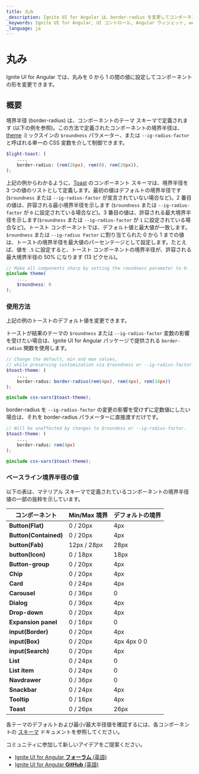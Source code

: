 ```yaml
---
title: 丸み
_description: Ignite UI for Angular は、border-radius を変更してコンポーネントの形を変更できます。
_keywords: Ignite UI for Angular, UI コントロール, Angular ウィジェット, web ウィジェット, UI ウィジェット, Angular, ネイティブ Angular コンポーネント スイート, ネイティブ Angular コントロール, ネイティブ Angular コンポーネント ライブラリ 
_language: ja
---
```


# 丸み
<p class="highlight">Ignite UI for Angular では、丸みを 0 から 1 の間の値に設定してコンポーネントの形を変更できます。</p>
<div class="divider"></div>

## 概要
境界半径 (border-radius) は、コンポーネントのテーマ スキーマで定義されます (以下の例を参照)。この方法で定義されたコンポーネントの境界半径は、[theme]({environment:sassApiUrl}/index.html#mixin-theme) ミックスインの `$roundness` パラメーター、または `--ig-radius-factor` と呼ばれる単一の CSS 変数を介して制御できます。

```scss
$light-toast: (
    ...,
    border-radius: (rem(26px), rem(0), rem(26px)),
);
```

上記の例からわかるように、[Toast]({environment:sassApiUrl}/index.html#variable-light-toast) のコンポーネント スキーマは、境界半径を 3 つの値のリストとして定義します。最初の値はデフォルトの境界半径です (`$roundness` または `--ig-radius-factor` が宣言されていない場合など)。2 番目の値は、許容される最小境界半径を示します (`$roundness` または `--ig-radius-factor` が `0` に設定されている場合など)。3 番目の値は、許容される最大境界半径を示します(`$roundness` または `--ig-radius-factor` が `1` に設定されている場合など)。トースト コンポーネントでは、デフォルト値と最大値が一致します。`$roundness` または `--ig-radius Factor` に割り当てられた 0 から 1 までの値は、トーストの境界半径を最大値のパーセンテージとして設定します。たとえば、値を `.5` に設定すると、トースト コンポーネントの境界半径が、許容される最大境界半径の 50% になります (13 ピクセル)。

```scss
// Make all components sharp by setting the roundness parameter to 0.
@include theme(
    ...,
    $roundness: 0
);
```

### 使用方法
上記の例のトーストのデフォルト値を変更できます。

トーストが結果のテーマの `$roundness` または `--ig-radius-factor` 変数の影響を受けたい場合は、Ignite UI for Angular パッケージで提供される `border-radius` 関数を使用します。

```scss
// Change the default, min and max values,
// while preserving customization via $roundness or --ig-radius-factor.
$toast-theme: (
    ...,
    border-radus: border-radius(rem(4px), rem(4px), rem(16px))
);

@include css-vars($toast-theme);
```

border-radius を `--ig-radius-factor` の変更の影響を受けずに定数値にしたい場合は、それを border-radius パラメーターに直接渡すだけです。

```scss
// Will be unaffected by changes to $roundess or --ig-radius-factor.
$toast-theme: (
    ...,
    border-radus: rem(4px)
);

@include css-vars($toast-theme);
```

<div class="divider--half"></div>

### ベースライン境界半径の値
以下の表は、マテリアル スキーマで定義されているコンポーネントの境界半径値の一部の抜粋を示しています。

| **コンポーネント**          | **Min/Max 境界** | **デフォルトの境界** |
|------------------------|--------------------|--------------------|
| **Button(Flat)**       |  0 / 20px          | 4px                |
| **Button(Contained)**  |  0 / 20px          | 4px                |
| **button(Fab)**        |  12px / 28px       | 28px               |
| **button(Icon)**       |  0 / 18px          | 18px               |
| **Button-group**       |  0 / 20px          | 4px                |
| **Chip**               |  0 / 20px          | 4px                |
| **Card**               |  0 / 24px          | 4px                |
| **Carousel**           |  0 / 36px          | 0                  |
| **Dialog**             |  0 / 36px          | 4px                |
| **Drop-down**          |  0 / 20px          | 4px                |
| **Expansion panel**    |  0 / 16px          | 0                  |
| **input(Border)**      |  0 / 20px          | 4px                |
| **input(Box)**         |  0 / 20px          | 4px 4px 0 0        |
| **input(Search)**      |  0 / 20px          | 4px                |
| **List**               |  0 / 24px          | 0                  |
| **List item**          |  0 / 24px          | 0                  |
| **Navdrawer**          |  0 / 36px          | 0                  |
| **Snackbar**           |  0 / 24px          | 4px                |
| **Tooltip**            |  0 / 16px          | 4px                |
| **Toast**              |  0 / 26px          | 26px               |

各テーマのデフォルトおよび最小/最大半径値を確認するには、各コンポーネントの [スキーマ]({environment:sassApiUrl}/index.html) ドキュメントを参照してください。

<div class="divider--half"></div>

コミュニティに参加して新しいアイデアをご提案ください。

* [Ignite UI for Angular **フォーラム** (英語)](https://www.infragistics.com/community/forums/f/ignite-ui-for-angular)
* [Ignite UI for Angular **GitHub** (英語)](https://github.com/IgniteUI/igniteui-angular)
